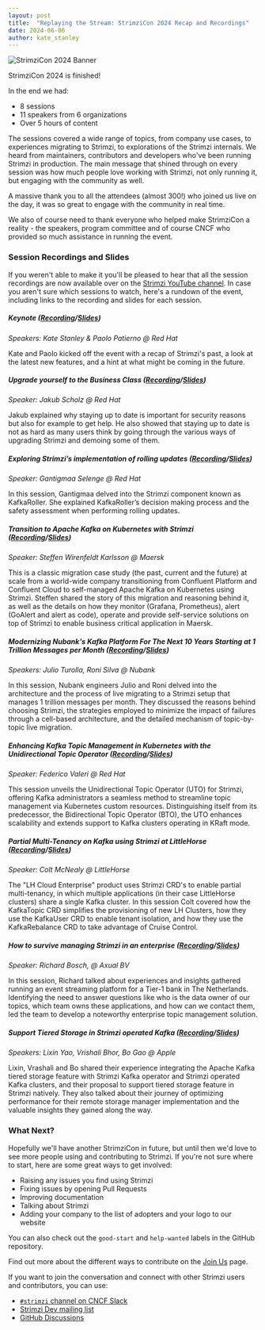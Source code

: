 ```yaml
---
layout: post
title:  "Replaying the Stream: StrimziCon 2024 Recap and Recordings"
date: 2024-06-06
author: kate_stanley
---
```


![StrimziCon 2024 Banner](/assets/images/posts/2024-01-29-strimzicon2024-banner.png)

StrimziCon 2024 is finished!

In the end we had:
* 8 sessions
* 11 speakers from 6 organizations
* Over 5 hours of content

The sessions covered a wide range of topics, from company use cases, to experiences migrating to Strimzi, to explorations of the Strimzi internals.
We heard from maintainers, contributors and developers who've been running Strimzi in production.
The main message that shined through on every session was how much people love working with Strimzi, not only running it, but engaging with the community as well. 

A massive thank you to all the attendees (almost 300!) who joined us live on the day, it was so great to engage with the community in real time.

We also of course need to thank everyone who helped make StrimziCon a reality - the speakers, program committee and of course CNCF who provided so much assistance in running the event.

### Session Recordings and Slides

If you weren't able to make it you'll be pleased to hear that all the session recordings are now available over on the [Strimzi YouTube channel](https://youtube.com/playlist?list=PLpI4X8PMthYemH5ffnnOFLRhKpJiY1oAn&feature=shared).
In case you aren't sure which sessions to watch, here's a rundown of the event, including links to the recording and slides for each session.

##### Keynote ([Recording][keynote-pres]/[Slides][keynote-slides])

_Speakers: Kate Stanley & Paolo Patierno @ Red Hat_

Kate and Paolo kicked off the event with a recap of Strimzi's past, a look at the latest new features, and a hint at what might be coming in the future.

##### Upgrade yourself to the Business Class ([Recording][jakub-pres]/[Slides][jakub-slides])

_Speaker: Jakub Scholz @ Red Hat_

Jakub explained why staying up to date is important for security reasons but also for example to get help.
He also showed that staying up to date is not as hard as many users think by going through the various ways of upgrading Strimzi and demoing some of them.

##### Exploring Strimzi’s implementation of rolling updates ([Recording][tina-pres]/[Slides][tina-slides])

_Speaker: Gantigmaa Selenge @ Red Hat_

In this session, Gantigmaa delved into the Strimzi component known as KafkaRoller.
She explained KafkaRoller’s decision making process and the safety assessment when performing rolling updates.

##### Transition to Apache Kafka on Kubernetes with Strimzi ([Recording][maersk-pres]/[Slides][maersk-slides])

_Speaker: Steffen Wirenfeldt Karlsson @ Maersk_

This is a classic migration case study (the past, current and the future) at scale from a world-wide company transitioning from Confluent Platform and Confluent Cloud to self-managed Apache Kafka on Kubernetes using Strimzi.
Steffen shared the story of this migration and reasoning behind it, as well as the details on how they monitor (Grafana, Prometheus), alert (GoAlert and alert as code), operate and provide self-service solutions on top of Strimzi to enable business critical application in Maersk.

##### Modernizing Nubank's Kafka Platform For The Next 10 Years Starting at 1 Trillion Messages per Month ([Recording][nubank-pres]/[Slides][nubank-slides])

_Speakers: Julio Turolla, Roni Silva @ Nubank_

In this session, Nubank engineers Julio and Roni delved into the architecture and the process of live migrating to a Strimzi setup that manages 1 trillion messages per month.
They discussed the reasons behind choosing Strimzi, the strategies employed to minimize the impact of failures through a cell-based architecture, and the detailed mechanism of topic-by-topic live migration.

##### Enhancing Kafka Topic Management in Kubernetes with the Unidirectional Topic Operator ([Recording][fede-pres]/[Slides][fede-slides])

_Speaker: Federico Valeri @ Red Hat_

This session unveils the Unidirectional Topic Operator (UTO) for Strimzi, offering Kafka administrators a seamless method to streamline topic management via Kubernetes custom resources.
Distinguishing itself from its predecessor, the Bidirectional Topic Operator (BTO), the UTO enhances scalability and extends support to Kafka clusters operating in KRaft mode.

##### Partial Multi-Tenancy on Kafka using Strimzi at LittleHorse ([Recording][littlehorse-pres]/[Slides][littlehorse-slides])

_Speaker: Colt McNealy @ LittleHorse_

The "LH Cloud Enterprise" product uses Strimzi CRD's to enable partial multi-tenancy, in which multiple applications (in their case LittleHorse clusters) share a single Kafka cluster.
In this session Colt covered how the KafkaTopic CRD simplifies the provisioning of new LH Clusters, how they use the KafkaUser CRD to enable tenant isolation, and how they use the KafkaRebalance CRD to take advantage of Cruise Control.

##### How to survive managing Strimzi in an enterprise ([Recording][axual-pres]/[Slides][axual-slides])

_Speaker: Richard Bosch, @ Axual BV_

In this session, Richard talked about experiences and insights gathered running an event streaming platform for a Tier-1 bank in The Netherlands.
Identifying the need to answer questions like who is the data owner of our topics, which team owns these applications, and how can we contact them, led the team to develop a noteworthy enterprise topic management solution.

##### Support Tiered Storage in Strimzi operated Kafka ([Recording][apple-pres]/[Slides][apple-slides])

_Speakers: Lixin Yao, Vrishali Bhor, Bo Gao @ Apple_

Lixin, Vrashali and Bo shared their experience integrating the Apache Kafka tiered storage feature with Strimzi Kafka operator and Strimzi operated Kafka clusters, and their proposal to support tiered storage feature in Strimzi natively.
They also talked about their journey of optimizing performance for their remote storage manager implementation and the valuable insights they gained along the way.

### What Next?

Hopefully we'll have another StrimziCon in future, but until then we'd love to see more people using and contributing to Strimzi.
If you're not sure where to start, here are some great ways to get involved:
- Raising any issues you find using Strimzi
- Fixing issues by opening Pull Requests
- Improving documentation
- Talking about Strimzi
- Adding your company to the list of adopters and your logo to our website

You can also check out the `good-start` and `help-wanted` labels in the GitHub repository.

Find out more about the different ways to contribute on the [Join Us](https://strimzi.io/join-us/) page.

If you want to join the conversation and connect with other Strimzi users and contributors, you can use:

* [`#strimzi` channel on CNCF Slack](https://slack.cncf.io/)
* [Strimzi Dev mailing list](https://lists.cncf.io/g/cncf-strimzi-dev/topics)
* [GitHub Discussions](https://github.com/orgs/strimzi/discussions)

[keynote-slides]: https://drive.google.com/file/d/1njiLDi4FBdHW71NDFYNjgbEXAYndRok5/view?usp=sharing
[keynote-pres]: https://youtu.be/m6gq7vXIDZE?feature=shared
[jakub-slides]: https://drive.google.com/file/d/12MQa8UcegBD-r1rt_fOKJi37Kg2aZyw4/view?usp=drive_link
[jakub-pres]: https://youtu.be/5Ji4lFbnaYs?feature=shared
[tina-slides]: https://drive.google.com/file/d/1CW6mky-7A-FR2rKl22nHS34w1GF7TiU0/view?usp=sharing
[tina-pres]: https://youtu.be/8rgCw1ayTis?feature=shared
[fede-slides]: https://docs.google.com/presentation/d/1H8lde-TZBnu3U0ON4RVMIrSDlxHkQu2A1vjyziI_DDc
[fede-pres]: https://youtu.be/2wVQ0qryC6Q?feature=shared
[nubank-slides]: https://drive.google.com/file/d/1-eLU2eRT_VeVUaZ_IgoZnItrpNNYKVYo/view?usp=drive_link
[nubank-pres]: https://youtu.be/FgS3bNsXdf4?feature=shared
[maersk-slides]: https://www.slideshare.net/slideshow/strimzicon-2024-transition-to-apache-kafka-on-kubernetes-with-strimzi-pdf/269148655
[maersk-pres]: https://youtu.be/b_Ld-mfDnjE?feature=shared
[littlehorse-slides]: https://docs.google.com/presentation/d/1YlUVz8EUfWsOuM5F4Dfo7nmUKnDp6fmYAHJDnpTXYt4/edit?usp=sharing
[littlehorse-pres]: https://youtu.be/BY-QXGR_5AE?feature=shared
[axual-slides]: https://docs.google.com/presentation/d/1l_QCzmIoyYP2fJGOGiNQRPKKiNnIpxol/edit
[axual-pres]: https://youtu.be/LUfMEfVcOtQ?feature=shared
[apple-slides]: https://drive.google.com/file/d/1iaV16cUj-QG8Znv46FD44G5vOGbE9nX_/view?usp=sharing
[apple-pres]: https://youtu.be/lOY3Tg1evOQ?feature=shared
